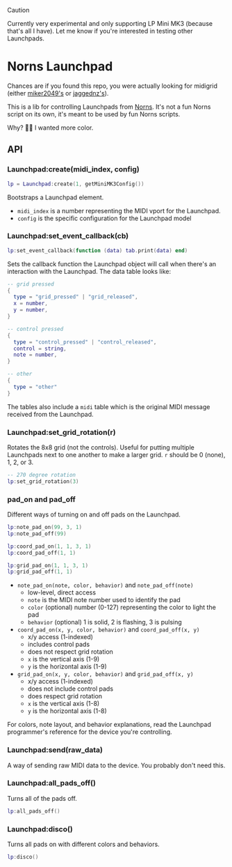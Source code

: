 > [!CAUTION]
> Currently very experimental and only supporting LP Mini MK3 (because that's all I have). Let me know if you're interested in testing other Launchpads.

# Norns Launchpad

Chances are if you found this repo, you were actually looking for midigrid (either [miker2049's](https://github.com/miker2049/midigrid) or [jaggednz's](https://github.com/jaggednz/midigrid)).

This is a lib for controlling Launchpads from [Norns](https://monome.org/docs/norns/). It's not a fun Norns script on its own, it's meant to be used by fun Norns scripts.

Why? 🤷‍♂️ I wanted more color.

## API

### Launchpad:create(midi_index, config)

``` Lua
lp = Launchpad:create(1, getMiniMK3Config())
```

Bootstraps a Launchpad element.

- `midi_index` is a number representing the MIDI vport for the Launchpad.
- `config` is the specific configuration for the Launchpad model

### Launchpad:set_event_callback(cb)

``` Lua
lp:set_event_callback(function (data) tab.print(data) end)
```

Sets the callback function the Launchpad object will call when there's an interaction with the Launchpad. The data table looks like:

``` Lua
-- grid pressed
{
  type = "grid_pressed" | "grid_released",
  x = number,
  y = number,
}

-- control pressed
{
  type = "control_pressed" | "control_released",
  control = string,
  note = number,
}

-- other
{
  type = "other"
}
```

The tables also include a `midi` table which is the original MIDI message received from the Launchpad.

### Launchpad:set_grid_rotation(r)

Rotates the 8x8 grid (not the controls). Useful for putting multiple Launchpads next to one another to make a larger grid. `r` should be 0 (none), 1, 2, or 3.

``` Lua
-- 270 degree rotation
lp:set_grid_rotation(3)
```

### pad_on and pad_off

Different ways of turning on and off pads on the Launchpad.

``` Lua
lp:note_pad_on(99, 3, 1)
lp:note_pad_off(99)

lp:coord_pad_on(1, 1, 3, 1)
lp:coord_pad_off(1, 1)

lp:grid_pad_on(1, 1, 3, 1)
lp:grid_pad_off(1, 1)
```

- `note_pad_on(note, color, behavior)` and `note_pad_off(note)`
  - low-level, direct access
  - `note` is the MIDI note number used to identify the pad
  - `color` (optional) number (0-127) representing the color to light the pad
  - `behavior` (optional) 1 is solid, 2 is flashing, 3 is pulsing
- `coord_pad_on(x, y, color, behavior)` and `coord_pad_off(x, y)`
  - x/y access (1-indexed)
  - includes control pads
  - does not respect grid rotation
  - `x` is the vertical axis (1-9)
  - `y` is the horizontal axis (1-9)
- `grid_pad_on(x, y, color, behavior)` and `grid_pad_off(x, y)`
  - x/y access (1-indexed)
  - does not include control pads
  - does respect grid rotation
  - `x` is the vertical axis (1-8)
  - `y` is the horizontal axis (1-8)

For colors, note layout, and behavior explanations, read the Launchpad programmer's reference for the device you're controlling.

### Launchpad:send(raw_data)

A way of sending raw MIDI data to the device. You probably don't need this.

### Launchpad:all_pads_off()

Turns all of the pads off.

``` Lua
lp:all_pads_off()
```

### Launchpad:disco()

Turns all pads on with different colors and behaviors.

``` Lua
lp:disco()
```